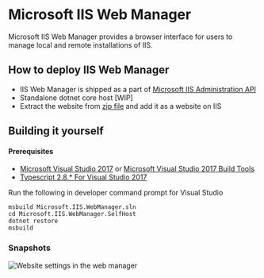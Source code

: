 # Microsoft IIS Web Manager
Microsoft IIS Web Manager provides a browser interface for users to manage local and remote installations of IIS.

## How to deploy IIS Web Manager
* IIS Web Manager is shipped as a part of [Microsoft IIS Administration API](https://github.com/microsoft/iis.administration)
* Standalone dotnet core host [WIP]
* Extract the website from [zip file](WIP) and add it as a website on IIS

## Building it yourself

#### Prerequisites
* [Microsoft Visual Studio 2017](https://visualstudio.microsoft.com/downloads/) or [Microsoft Visual Studio 2017 Build Tools](https://visualstudio.microsoft.com/thank-you-downloading-visual-studio/?sku=BuildTools&rel=15)
* [Typescript 2.8.* For Visual Studio 2017](https://marketplace.visualstudio.com/items?itemName=TypeScriptTeam.typescript-281-vs2017)

Run the following in developer command prompt for Visual Studio

    msbuild Microsoft.IIS.WebManager.sln
    cd Microsoft.IIS.WebManager.SelfHost
    dotnet restore
    msbuild

### Snapshots

![Website settings in the web manager][file-editor]

[file-editor]: https://iisnetblogs.blob.core.windows.net/media/adminapi/1.0.39/file_editor_with_diff_shrunk2.png "Website settings in the web manager"
